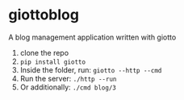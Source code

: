 giottoblog
==========

A blog management application written with giotto

1. clone the repo
2. `pip install giotto`
3. Inside the folder, run: `giotto --http --cmd`
4. Run the server: `./http --run`
5. Or additionally: `./cmd blog/3`